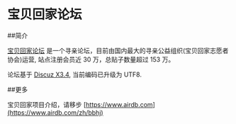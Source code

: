 宝贝回家论坛
========================

##简介

[宝贝回家论坛](https://bbs.baobeihuijia.com) 是一个寻亲论坛，目前由国内最大的寻亲公益组织(宝贝回家志愿者协会)运营, 站点注册会员近 30 万，总贴子数量超过 153 万。

论坛基于 [Discuz X3.4](https://gitee.com/ComsenzDiscuz/DiscuzX), 当前编码已升级为 UTF8.

##更多

宝贝回家项目介绍，请移步 [https://www.airdb.com](https://www.airdb.com/zh/bbhj)
